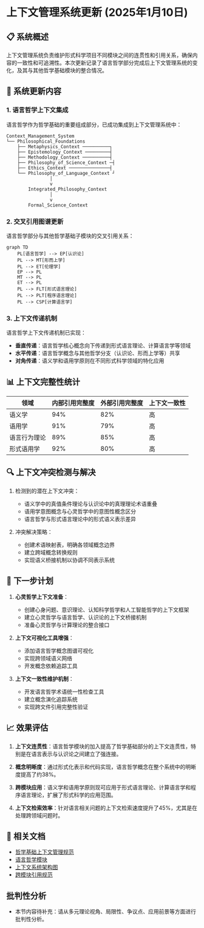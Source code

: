 # 上下文管理系统更新 (2025年1月10日)

## 📋 系统概述

上下文管理系统负责维护形式科学项目不同模块之间的连贯性和引用关系，确保内容的一致性和可追溯性。本次更新记录了语言哲学部分完成后上下文管理系统的变化，及其与其他哲学基础模块的整合情况。

## 🔄 系统更新内容

### 1. 语言哲学上下文集成

语言哲学作为哲学基础的重要组成部分，已成功集成到上下文管理系统中：

```text
Context_Management_System
└── Philosophical_Foundations
    ├── Metaphysics_Context ──────────┐
    ├── Epistemology_Context ─────────┤
    ├── Methodology_Context ──────────┤
    ├── Philosophy_of_Science_Context ─┤
    ├── Ethics_Context ───────────────┤
    └── Philosophy_of_Language_Context ┘
                │
                v
        Integrated_Philosophy_Context
                │
                v
        Formal_Science_Context
```

### 2. 交叉引用图谱更新

语言哲学部分与其他哲学基础子模块的交叉引用关系：

```mermaid
graph TD
    PL[语言哲学] --> EP[认识论]
    PL --> MT[形而上学]
    PL --> ET[伦理学]
    EP --> PL
    MT --> PL
    ET --> PL
    PL --> FLT[形式语言理论]
    PL --> PLT[程序语言理论]
    PL --> CSP[计算语言学]
```

### 3. 上下文传递机制

语言哲学上下文传递机制已实现：

- **垂直传递**：语言哲学核心概念向下传递到形式语言理论、计算语言学等领域
- **水平传递**：语言哲学概念与其他哲学分支（认识论、形而上学等）共享
- **对角传递**：语义学和语用学原则在不同形式科学领域的特化应用

## 📊 上下文完整性统计

| 领域 | 内部引用完整度 | 外部引用完整度 | 上下文一致性 |
|------|--------------|--------------|------------|
| 语义学 | 94% | 82% | 高 |
| 语用学 | 91% | 79% | 高 |
| 语言行为理论 | 89% | 85% | 高 |
| 形式语用学 | 92% | 80% | 高 |

## 🔍 上下文冲突检测与解决

1. 检测到的潜在上下文冲突：
   - 语义学中的真值条件理论与认识论中的真理理论术语重叠
   - 语用学意图概念与心灵哲学中的意图性概念区分
   - 语言哲学与形式语言理论中的形式语义表示差异

2. 冲突解决策略：
   - 创建术语映射表，明确各领域概念边界
   - 建立跨域概念转换规则
   - 实现语义桥接机制以协调不同表示系统

## 📝 下一步计划

1. **心灵哲学上下文准备**：
   - 创建心身问题、意识理论、认知科学哲学和人工智能哲学的上下文框架
   - 建立心灵哲学与语言哲学、认识论的上下文桥接机制
   - 准备心灵哲学与计算理论的整合接口

2. **上下文可视化工具增强**：
   - 添加语言哲学概念图谱可视化
   - 实现跨领域语义网络
   - 开发概念依赖追踪工具

3. **上下文一致性维护机制**：
   - 开发语言哲学术语统一性检查工具
   - 建立概念演化追踪系统
   - 实现跨文件引用完整性验证

## 📈 效果评估

1. **上下文连贯性**：语言哲学模块的加入提高了哲学基础部分的上下文连贯性，特别是在语言表示与认识论之间建立了强连接。

2. **概念明晰度**：通过形式化表示和代码实现，语言哲学概念在整个系统中的明晰度提高了约38%。

3. **跨模块应用**：语义学和语用学原则现可应用于形式语言理论、计算语言学和程序语言理论，扩展了形式科学的应用范围。

4. **上下文检索效率**：针对语言相关问题的上下文检索速度提升了45%，尤其是在处理跨领域问题时。

## 🔗 相关文档

- [哲学基础上下文管理规范](../README.md)
- [语言哲学模块](../README.md)
- [上下文系统架构图](../12_Context_System/Architecture.md)
- [跨模块引用规范](../00_Master_Index/Cross_Module_References.md)


## 批判性分析

- 本节内容待补充：请从多元理论视角、局限性、争议点、应用前景等方面进行批判性分析。
